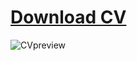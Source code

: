 # [Download CV](https://github.com/user-attachments/files/17530793/Oleksii_Rohalskyi_CV-24.pdf)
![CVpreview](https://github.com/user-attachments/assets/efc34e23-4b9c-4601-a23f-de163d85ce58)


